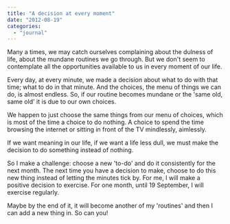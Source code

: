 ```yaml
---
title: "A decision at every moment"
date: "2012-08-19"
categories: 
  - "journal"
---
```


Many a times, we may catch ourselves complaining about the dulness of life, about the mundane routines we go through. But we don't seem to contemplate all the opportunities available to us in every moment of our life.  
  
Every day, at every minute, we made a decision about what to do with that time; what to do in that minute. And the choices, the menu of things we can do, is almost endless. So, if our routine becomes mundane or the 'same old, same old' it is due to our own choices.  
  
We happen to just choose the same things from our menu of choices, which is most of the time a choice to do nothing. A choice to spend the time browsing the internet or sitting in front of the TV mindlessly, aimlessly.  
  
If we want meaning in our life, if we want a life less dull, we must make the decision to do something instead of nothing.  
  
So I make a challenge: choose a new 'to-do' and do it consistently for the next month. The next time you have a decision to make, choose to do this new thing instead of letting the minutes tick by. For me, I will make a positive decision to exercise. For one month, until 19 September, I will exercise regularly.  
  
Maybe by the end of it, it will become another of my 'routines' and then I can add a new thing in. So can you!
